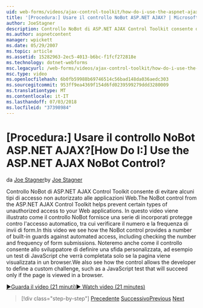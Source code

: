 ```yaml
---
uid: web-forms/videos/ajax-control-toolkit/how-do-i-use-the-aspnet-ajax-nobot-control
title: '[Procedura:] Usare il controllo NoBot ASP.NET AJAX? | Microsoft Docs'
author: JoeStagner
description: Controllo NoBot di ASP.NET AJAX Control Toolkit consente di evitare alcuni tipi di accesso non autorizzato alle applicazioni Web. In questo video viene illustrato come...
ms.author: aspnetcontent
manager: wpickett
ms.date: 05/29/2007
ms.topic: article
ms.assetid: 15282963-2ec5-4013-b6bc-f1fcf272818e
ms.technology: dotnet-webforms
msc.legacyurl: /web-forms/videos/ajax-control-toolkit/how-do-i-use-the-aspnet-ajax-nobot-control
msc.type: video
ms.openlocfilehash: 6b0fb59988b69746514c56bad148da036aedc303
ms.sourcegitcommit: 953ff9ea4369f154d6fd0239599279ddd3280009
ms.translationtype: MT
ms.contentlocale: it-IT
ms.lasthandoff: 07/03/2018
ms.locfileid: "37398984"
---
```

<a name="how-do-i-use-the-aspnet-ajax-nobot-control"></a><span data-ttu-id="673a4-105">[Procedura:] Usare il controllo NoBot ASP.NET AJAX?</span><span class="sxs-lookup"><span data-stu-id="673a4-105">[How Do I:] Use the ASP.NET AJAX NoBot Control?</span></span>
====================
<span data-ttu-id="673a4-106">da [Joe Stagner](https://github.com/JoeStagner)</span><span class="sxs-lookup"><span data-stu-id="673a4-106">by [Joe Stagner](https://github.com/JoeStagner)</span></span>

<span data-ttu-id="673a4-107">Controllo NoBot di ASP.NET AJAX Control Toolkit consente di evitare alcuni tipi di accesso non autorizzato alle applicazioni Web.</span><span class="sxs-lookup"><span data-stu-id="673a4-107">The NoBot control from the ASP.NET AJAX Control Toolkit helps prevent certain types of unauthorized access to your Web applications.</span></span> <span data-ttu-id="673a4-108">In questo video viene illustrato come il controllo NoBot fornisce una serie di incorporati protegge contro l'accesso automatico, tra cui verificare il numero e la frequenza di invii di form.</span><span class="sxs-lookup"><span data-stu-id="673a4-108">In this video we see how the NoBot control provides a number of built-in guards against automated access, including checking the number and frequency of form submissions.</span></span> <span data-ttu-id="673a4-109">Noteremo anche come il controllo consente allo sviluppatore di definire una sfida personalizzata, ad esempio un test di JavaScript che verrà completata solo se la pagina viene visualizzata in un browser.</span><span class="sxs-lookup"><span data-stu-id="673a4-109">We also see how the control allows the developer to define a custom challenge, such as a JavaScript test that will succeed only if the page is viewed in a browser.</span></span>

[<span data-ttu-id="673a4-110">&#9654;Guarda il video (21 minuti)</span><span class="sxs-lookup"><span data-stu-id="673a4-110">&#9654; Watch video (21 minutes)</span></span>](https://channel9.msdn.com/Blogs/ASP-NET-Site-Videos/how-do-i-use-the-aspnet-ajax-nobot-control)

> [!div class="step-by-step"]
> <span data-ttu-id="673a4-111">[Precedente](how-do-i-use-the-aspnet-ajax-mutuallyexclusive-checkbox-extender.md)
> [Successivo](how-do-i-use-the-aspnet-ajax-listsearch-extender.md)</span><span class="sxs-lookup"><span data-stu-id="673a4-111">[Previous](how-do-i-use-the-aspnet-ajax-mutuallyexclusive-checkbox-extender.md)
[Next](how-do-i-use-the-aspnet-ajax-listsearch-extender.md)</span></span>
